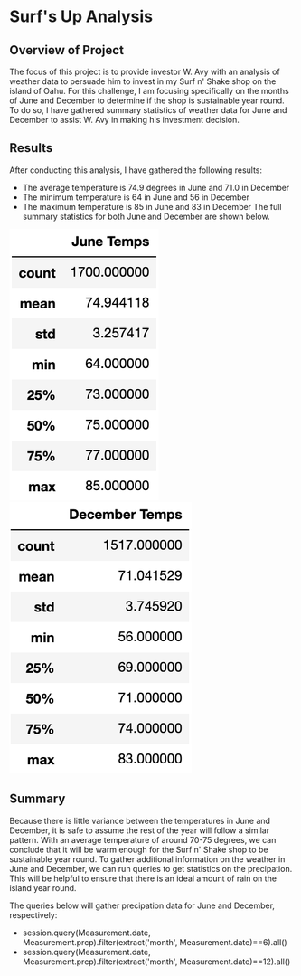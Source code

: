 # Surf's Up Analysis

## Overview of Project
The focus of this project is to provide investor W. Avy with an analysis of weather data to persuade him to invest in my Surf n' Shake shop on the island of Oahu. For this challenge, I am focusing specifically on the months of June and December to determine if the shop is sustainable year round. To do so, I have gathered summary statistics of weather data for June and December to assist W. Avy in making his investment decision.

## Results
After conducting this analysis, I have gathered the following results:
- The average temperature is 74.9 degrees in June and 71.0 in December
- The minimum temperature is 64 in June and 56 in December
- The maximum temperature is 85 in June and 83 in December
The full summary statistics for both June and December are shown below.

![June Temps](june_temps.png)
![December Temps](dec_temps.png)

## Summary
Because there is little variance between the temperatures in June and December, it is safe to assume the rest of the year will follow a similar pattern. With an average temperature of around 70-75 degrees, we can conclude that it will be warm enough for the Surf n' Shake shop to be sustainable year round. To gather additional information on the weather in June and December, we can run queries to get statistics on the precipation. This will be helpful to ensure that there is an ideal amount of rain on the island year round.

The queries below will gather precipation data for June and December, respectively: 
- session.query(Measurement.date, Measurement.prcp).filter(extract('month', Measurement.date)==6).all()
- session.query(Measurement.date, Measurement.prcp).filter(extract('month', Measurement.date)==12).all()
